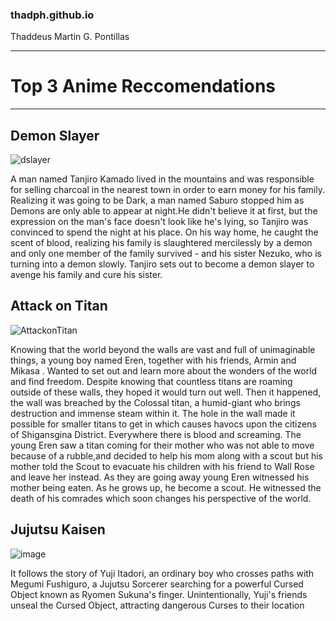 
### thadph.github.io
Thaddeus Martin G. Pontillas

---------------------------------------------------------------------------- 
# Top 3 Anime Reccomendations
----------------------------------------------------------------------------
## Demon Slayer
![dslayer](https://github.com/thadph/thadph.github.io/assets/151606286/7e06b78b-9862-4c15-ad01-2bd8dec3cf87)  


 A man named Tanjiro Kamado lived in the mountains and was responsible for selling charcoal in the nearest town in order to earn money for his family. Realizing it was going to be Dark, a man named Saburo stopped him as Demons are only able to appear at night.He didn't believe it at first, but the expression on the man's face doesn't look like he's lying, so Tanjiro was convinced to spend the night at his place. On his way home, he caught the scent of blood, realizing his family is slaughtered mercilessly by a demon and only one member of the family survived -  and his sister Nezuko, who is turning into a demon slowly. Tanjiro sets out to become a demon slayer to avenge his family and cure his sister. 
 
## Attack on Titan
![AttackonTitan](https://github.com/thadph/thadph.github.io/assets/151606286/840f0b29-ff83-493e-99b2-fe1b5956d10b)






Knowing that the world beyond the walls are vast and full of unimaginable things, a young boy named Eren, together with his friends, Armin and Mikasa . Wanted to set out and learn more about the wonders of the world and find freedom. Despite knowing that countless titans are roaming outside of these walls, they hoped it would turn out well. Then it happened, the wall was breached by the Colossal titan, a humid-giant who brings destruction and immense steam within it. The hole in the wall made it possible for smaller titans to get in which causes havocs upon the citizens of Shigansgina District. Everywhere there is blood and screaming. The young Eren saw a titan coming for their mother who was not able to move because of a rubble,and decided to help his mom along with a scout but his mother told the Scout to evacuate his children with his friend to Wall Rose and leave her instead. As they are going away young Eren witnessed his mother being eaten. As he grows up, he become a scout. He witnessed the death of his comrades which soon changes his perspective of the world. 
 
  <td>
	  
## Jujutsu Kaisen
![image](https://github.com/thadph/thadph.github.io/assets/151606286/74f0f757-7741-4f91-9c8b-8c8645b7dc12)

It follows the story of Yuji Itadori, an ordinary boy who crosses paths with Megumi Fushiguro, a Jujutsu Sorcerer searching for a powerful Cursed Object known as Ryomen Sukuna's finger. Unintentionally, Yuji's friends unseal the Cursed Object, attracting dangerous Curses to their location
  </td>

